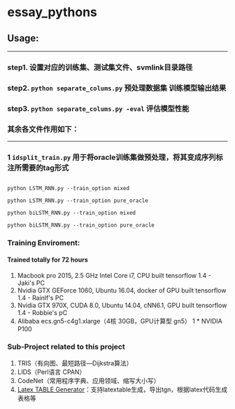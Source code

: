 # essay_pythons


## Usage:
---
### step1. 设置对应的训练集、测试集文件、svmlink目录路径
### step2. ```python separate_colums.py``` 预处理数据集 训练模型输出结果
### step3. ```python separate_colums.py -eval``` 评估模型性能


### 其余各文件作用如下：
---
### 1 ```idsplit_train.py``` 用于将oracle训练集做预处理，将其变成序列标注所需要的tag形式


##
```
python LSTM_RNN.py --train_option mixed

python LSTM_RNN.py --train_option pure_oracle

python biLSTM_RNN.py --train_option mixed

python biLSTM_RNN.py --train_option pure_oracle

```
### Training Enviroment:
#### Trained totally for 72 hours
1. Macbook pro 2015, 2.5 GHz Intel Core i7, CPU built tensorflow 1.4 - Jaki's PC
2. Nvidia GTX GEForce 1060, Ubuntu 16.04, docker of GPU built tensorflow 1.4 - Rainlf's PC
3. Nvidia GTX 970X, CUDA 8.0, Ubuntu 14.04, cNN6.1, GPU built tensorflow 1.4 - Robbie's pC
4. Alibaba ecs.gn5-c4g1.xlarge（4核 30GB，GPU计算型 gn5）	1 * NVIDIA P100

### Sub-Project related to this project
1. TRIS（有向图、最短路径—Dijkstra算法）
2. LIDS（Perl语言 CPAN）
3. CodeNet（常用程序字典、应用领域、缩写大小写）
4. [Latex TABLE Generator](http://www.tablesgenerator.com/)：支持latextable生成，导出tgn，根据latex代码生成表格等
